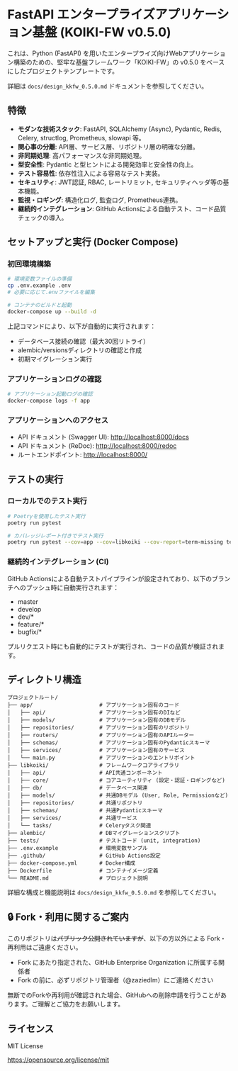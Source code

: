 # FastAPI エンタープライズアプリケーション基盤 (KOIKI-FW v0.5.0)

これは、Python (FastAPI) を用いたエンタープライズ向けWebアプリケーション構築のための、堅牢な基盤フレームワーク「KOIKI-FW」の v0.5.0 をベースにしたプロジェクトテンプレートです。

詳細は `docs/design_kkfw_0.5.0.md` ドキュメントを参照してください。

## 特徴

*   **モダンな技術スタック**: FastAPI, SQLAlchemy (Async), Pydantic, Redis, Celery, structlog, Prometheus, slowapi 等。
*   **関心事の分離**: API層、サービス層、リポジトリ層の明確な分離。
*   **非同期処理**: 高パフォーマンスな非同期処理。
*   **型安全性**: Pydantic と型ヒントによる開発効率と安全性の向上。
*   **テスト容易性**: 依存性注入による容易なテスト実装。
*   **セキュリティ**: JWT認証, RBAC, レートリミット, セキュリティヘッダ等の基本機能。
*   **監視・ロギング**: 構造化ログ, 監査ログ, Prometheus連携。
*   **継続的インテグレーション**: GitHub Actionsによる自動テスト、コード品質チェックの導入。

## セットアップと実行 (Docker Compose)

### 初回環境構築

```bash
# 環境変数ファイルの準備
cp .env.example .env
# 必要に応じて.envファイルを編集

# コンテナのビルドと起動
docker-compose up --build -d
```

上記コマンドにより、以下が自動的に実行されます：
- データベース接続の確認（最大30回リトライ）
- alembic/versionsディレクトリの確認と作成
- 初期マイグレーション実行

### アプリケーションログの確認

```bash
# アプリケーション起動ログの確認
docker-compose logs -f app
```

### アプリケーションへのアクセス

*   API ドキュメント (Swagger UI): [http://localhost:8000/docs](http://localhost:8000/docs)
*   API ドキュメント (ReDoc): [http://localhost:8000/redoc](http://localhost:8000/redoc)
*   ルートエンドポイント: [http://localhost:8000/](http://localhost:8000/)
## テストの実行

### ローカルでのテスト実行

```bash
# Poetryを使用したテスト実行
poetry run pytest

# カバレッジレポート付きでテスト実行
poetry run pytest --cov=app --cov=libkoiki --cov-report=term-missing tests/
```

### 継続的インテグレーション (CI)

GitHub Actionsによる自動テストパイプラインが設定されており、以下のブランチへのプッシュ時に自動実行されます：
- master
- develop
- dev/*
- feature/*
- bugfix/*

プルリクエスト時にも自動的にテストが実行され、コードの品質が検証されます。

## ディレクトリ構造

```
プロジェクトルート/
├── app/                     # アプリケーション固有のコード
│   ├── api/                 # アプリケーション固有のDIなど
│   ├── models/              # アプリケーション固有のDBモデル
│   ├── repositories/        # アプリケーション固有のリポジトリ
│   ├── routers/             # アプリケーション固有のAPIルーター
│   ├── schemas/             # アプリケーション固有のPydanticスキーマ
│   ├── services/            # アプリケーション固有のサービス
│   └── main.py              # アプリケーションのエントリポイント
├── libkoiki/                # フレームワークコアライブラリ
│   ├── api/                 # API共通コンポーネント
│   ├── core/                # コアユーティリティ (設定・認証・ロギングなど)
│   ├── db/                  # データベース関連
│   ├── models/              # 共通DBモデル (User, Role, Permissionなど)
│   ├── repositories/        # 共通リポジトリ
│   ├── schemas/             # 共通Pydanticスキーマ
│   ├── services/            # 共通サービス
│   └── tasks/               # Celeryタスク関連
├── alembic/                 # DBマイグレーションスクリプト
├── tests/                   # テストコード (unit, integration)
├── .env.example             # 環境変数サンプル
├── .github/                 # GitHub Actions設定
├── docker-compose.yml       # Docker構成
├── Dockerfile               # コンテナイメージ定義
└── README.md                # プロジェクト説明
```

詳細な構成と機能説明は `docs/design_kkfw_0.5.0.md` を参照してください。

## 🔒 Fork・利用に関するご案内

このリポジトリは~~パブリック公開されていますが~~、以下の方以外による Fork・再利用はご遠慮ください。

- Fork にあたり指定された、GitHub Enterprise Organization に所属する関係者
- Fork の前に、必ずリポジトリ管理者（@zaziedlm）にご連絡ください

無断でのForkや再利用が確認された場合、GitHubへの削除申請を行うことがあります。ご理解とご協力をお願いします。

## ライセンス

MIT License

https://opensource.org/license/mit
